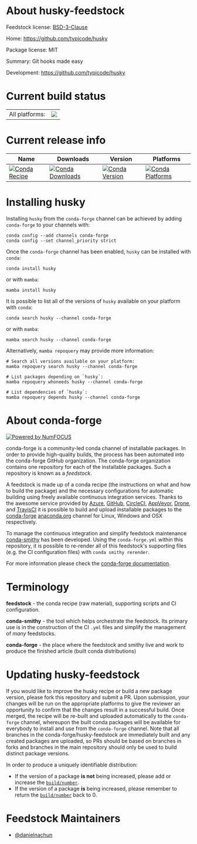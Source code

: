 About husky-feedstock
=====================

Feedstock license: [BSD-3-Clause](https://github.com/conda-forge/husky-feedstock/blob/main/LICENSE.txt)

Home: https://github.com/typicode/husky

Package license: MIT

Summary: Git hooks made easy

Development: https://github.com/typicode/husky

Current build status
====================


<table><tr><td>All platforms:</td>
    <td>
      <a href="https://dev.azure.com/conda-forge/feedstock-builds/_build/latest?definitionId=24273&branchName=main">
        <img src="https://dev.azure.com/conda-forge/feedstock-builds/_apis/build/status/husky-feedstock?branchName=main">
      </a>
    </td>
  </tr>
</table>

Current release info
====================

| Name | Downloads | Version | Platforms |
| --- | --- | --- | --- |
| [![Conda Recipe](https://img.shields.io/badge/recipe-husky-green.svg)](https://anaconda.org/conda-forge/husky) | [![Conda Downloads](https://img.shields.io/conda/dn/conda-forge/husky.svg)](https://anaconda.org/conda-forge/husky) | [![Conda Version](https://img.shields.io/conda/vn/conda-forge/husky.svg)](https://anaconda.org/conda-forge/husky) | [![Conda Platforms](https://img.shields.io/conda/pn/conda-forge/husky.svg)](https://anaconda.org/conda-forge/husky) |

Installing husky
================

Installing `husky` from the `conda-forge` channel can be achieved by adding `conda-forge` to your channels with:

```
conda config --add channels conda-forge
conda config --set channel_priority strict
```

Once the `conda-forge` channel has been enabled, `husky` can be installed with `conda`:

```
conda install husky
```

or with `mamba`:

```
mamba install husky
```

It is possible to list all of the versions of `husky` available on your platform with `conda`:

```
conda search husky --channel conda-forge
```

or with `mamba`:

```
mamba search husky --channel conda-forge
```

Alternatively, `mamba repoquery` may provide more information:

```
# Search all versions available on your platform:
mamba repoquery search husky --channel conda-forge

# List packages depending on `husky`:
mamba repoquery whoneeds husky --channel conda-forge

# List dependencies of `husky`:
mamba repoquery depends husky --channel conda-forge
```


About conda-forge
=================

[![Powered by
NumFOCUS](https://img.shields.io/badge/powered%20by-NumFOCUS-orange.svg?style=flat&colorA=E1523D&colorB=007D8A)](https://numfocus.org)

conda-forge is a community-led conda channel of installable packages.
In order to provide high-quality builds, the process has been automated into the
conda-forge GitHub organization. The conda-forge organization contains one repository
for each of the installable packages. Such a repository is known as a *feedstock*.

A feedstock is made up of a conda recipe (the instructions on what and how to build
the package) and the necessary configurations for automatic building using freely
available continuous integration services. Thanks to the awesome service provided by
[Azure](https://azure.microsoft.com/en-us/services/devops/), [GitHub](https://github.com/),
[CircleCI](https://circleci.com/), [AppVeyor](https://www.appveyor.com/),
[Drone](https://cloud.drone.io/welcome), and [TravisCI](https://travis-ci.com/)
it is possible to build and upload installable packages to the
[conda-forge](https://anaconda.org/conda-forge) [anaconda.org](https://anaconda.org/)
channel for Linux, Windows and OSX respectively.

To manage the continuous integration and simplify feedstock maintenance
[conda-smithy](https://github.com/conda-forge/conda-smithy) has been developed.
Using the ``conda-forge.yml`` within this repository, it is possible to re-render all of
this feedstock's supporting files (e.g. the CI configuration files) with ``conda smithy rerender``.

For more information please check the [conda-forge documentation](https://conda-forge.org/docs/).

Terminology
===========

**feedstock** - the conda recipe (raw material), supporting scripts and CI configuration.

**conda-smithy** - the tool which helps orchestrate the feedstock.
                   Its primary use is in the construction of the CI ``.yml`` files
                   and simplify the management of *many* feedstocks.

**conda-forge** - the place where the feedstock and smithy live and work to
                  produce the finished article (built conda distributions)


Updating husky-feedstock
========================

If you would like to improve the husky recipe or build a new
package version, please fork this repository and submit a PR. Upon submission,
your changes will be run on the appropriate platforms to give the reviewer an
opportunity to confirm that the changes result in a successful build. Once
merged, the recipe will be re-built and uploaded automatically to the
`conda-forge` channel, whereupon the built conda packages will be available for
everybody to install and use from the `conda-forge` channel.
Note that all branches in the conda-forge/husky-feedstock are
immediately built and any created packages are uploaded, so PRs should be based
on branches in forks and branches in the main repository should only be used to
build distinct package versions.

In order to produce a uniquely identifiable distribution:
 * If the version of a package **is not** being increased, please add or increase
   the [``build/number``](https://docs.conda.io/projects/conda-build/en/latest/resources/define-metadata.html#build-number-and-string).
 * If the version of a package **is** being increased, please remember to return
   the [``build/number``](https://docs.conda.io/projects/conda-build/en/latest/resources/define-metadata.html#build-number-and-string)
   back to 0.

Feedstock Maintainers
=====================

* [@danielnachun](https://github.com/danielnachun/)

